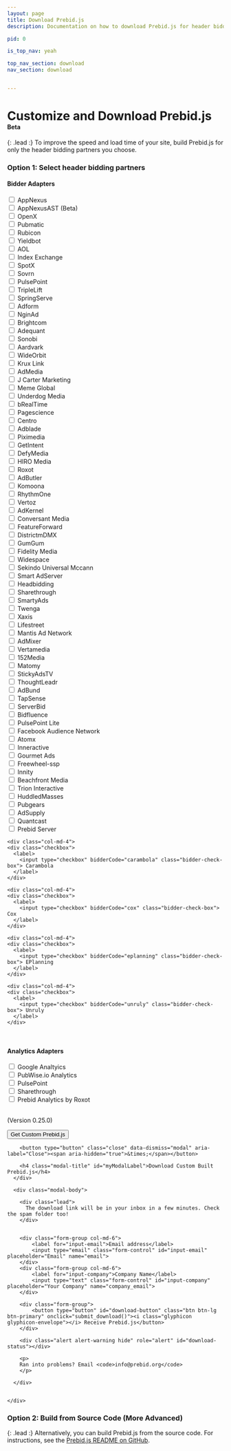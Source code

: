 ```yaml
---
layout: page
title: Download Prebid.js
description: Documentation on how to download Prebid.js for header bidding.

pid: 0

is_top_nav: yeah

top_nav_section: download
nav_section: download


---
```


<script src="https://cdn.firebase.com/js/client/2.4.2/firebase.js"></script>

<script>

$(function(){
  $('#myModal').on('show.bs.modal', function (e) {
    var form_data = get_form_data();
    if(form_data.bidders.length < 1){
      alert('Please select at least 1 bidder');
      return e.preventDefault() // stops modal from being shown
    }
    return;
  });
});

function submit_download() {
    var form_data = get_form_data();

    var alertStatus = $('#download-status');

    if (!(form_data['email'] && form_data['company'])) {
      alertStatus.html('Email and Company fields are required.');
      alertStatus.removeClass('hide');
      return;
    }
    alertStatus.addClass('hide');

    $('#download-button').html('<i class="glyphicon glyphicon-send"></i> Sending Request...').addClass('disabled');
    alertStatus.html('Request sent! Please hang tight, this might take a few minutes.');
    alertStatus.removeClass('hide');
    $.ajax({
        type: "POST",
        url: "http://client-test.devnxs.net/prebid",
        //dataType: 'json',
        data: form_data
    })
    .done(function() {
      var buttn = $('#download-button');
      //buttn.addClass('btn-success');
      buttn.html('<i class="glyphicon glyphicon-ok"></i> Email Sent!');
      console.log('Succeeded!');
      alertStatus.addClass('hide');
    })
    .fail(function(e) {
      errorO = e;
      console.log(e);
      var buttn = $('#download-button');
      buttn.html('<i class="glyphicon glyphicon-envelope"></i> Receive Prebid.js');
      buttn.removeClass('disabled');
      alert('Ran into an issue.'); // + e.responseText
    });

    newDownload(form_data['email'], form_data['company'], form_data['bidders']);
}

function get_form_data() {
    var bidders = [];
    var analytics = [];

    var bidder_check_boxes = $('.bidder-check-box');
    for (var i = 0; i < bidder_check_boxes.length; i++) {
        var box = bidder_check_boxes[i];
        if (box.checked) {
            bidders.push(box.getAttribute('bidderCode'));
        }
    }

    var analytics_check_boxes = $('.analytics-check-box');
    for (var i = 0; i < analytics_check_boxes.length; i++) {
        var box = analytics_check_boxes[i];
        if (box.checked) {
            analytics.push(box.getAttribute('analyticscode'));
        }
    }

    var form_data = {};
    form_data['email'] = $('#input-email').val();
    form_data['company'] = $('#input-company').val();
    form_data['bidders'] = bidders;
    form_data['analytics'] = analytics;

    return form_data;
}


</script>

<style>
.disabled {
  color: #aaa;
}
</style>

<div class="bs-docs-section" markdown="1">

# Customize and Download Prebid.js <span class="label label-warning" style="font-size:14px">Beta</span>

{: .lead :}
To improve the speed and load time of your site, build Prebid.js for only the header bidding partners you choose.

### Option 1: Select header bidding partners


<form>
<div class="row">
<h4>Bidder Adapters</h4>
<div class="col-md-4">
  <div class="checkbox">
    <label>
      <input type="checkbox" bidderCode="appnexus" class="bidder-check-box"> AppNexus
    </label>
  </div>
</div>

<div class="col-md-4">
  <div class="checkbox">
    <label>
      <input type="checkbox" bidderCode="appnexusAst" class="bidder-check-box"> AppNexusAST (Beta)
    </label>
  </div>
</div>

<div class="col-md-4">
  <div class="checkbox">
    <label>
      <input type="checkbox" bidderCode="openx" class="bidder-check-box"> OpenX
    </label>
  </div>
</div>

<div class="col-md-4">
  <div class="checkbox">
    <label>
      <input type="checkbox" bidderCode="pubmatic" class="bidder-check-box"> Pubmatic
    </label>
  </div>
</div>

<div class="col-md-4">
  <div class="checkbox">
    <label>
      <input type="checkbox" bidderCode="rubicon" class="bidder-check-box"> Rubicon
    </label>
  </div>
</div>

<div class="col-md-4">
  <div class="checkbox">
    <label>
      <input type="checkbox" bidderCode="yieldbot" class="bidder-check-box"> Yieldbot
    </label>
  </div>
</div>

<div class="col-md-4">
  <div class="checkbox">
    <label>
      <input type="checkbox" bidderCode="aol" class="bidder-check-box"> AOL
    </label>
  </div>
</div>

<div class="col-md-4">
  <div class="checkbox">
    <label>
      <input type="checkbox" bidderCode="indexExchange" class="bidder-check-box"> Index Exchange
    </label>
  </div>
</div>

<div class="col-md-4">
  <div class="checkbox">
    <label>
      <input type="checkbox" bidderCode="spotx" class="bidder-check-box"> SpotX
    </label>
  </div>
</div>

<div class="col-md-4">
  <div class="checkbox">
    <label>
      <input type="checkbox" bidderCode="sovrn" class="bidder-check-box"> Sovrn
    </label>
  </div>
</div>

<div class="col-md-4">
  <div class="checkbox">
    <label>
      <input type="checkbox" bidderCode="pulsepoint" class="bidder-check-box"> PulsePoint
    </label>
  </div>
</div>

<div class="col-md-4">
  <div class="checkbox">
    <label>
      <input type="checkbox" bidderCode="triplelift" class="bidder-check-box"> TripleLift
    </label>
  </div>
</div>

<div class="col-md-4">
  <div class="checkbox">
    <label>
      <input type="checkbox" bidderCode="springserve" class="bidder-check-box"> SpringServe
    </label>
  </div>
</div>

<div class="col-md-4">
  <div class="checkbox">
    <label>
      <input type="checkbox" bidderCode="adform" class="bidder-check-box"> Adform
    </label>
  </div>
</div>

<div class="col-md-4">
  <div class="checkbox">
    <label>
      <input type="checkbox" bidderCode="nginad" class="bidder-check-box"> NginAd
    </label>
  </div>
</div>

<div class="col-md-4">
  <div class="checkbox">
    <label>
      <input type="checkbox" bidderCode="brightcom" class="bidder-check-box"> Brightcom
    </label>
  </div>
</div>

<div class="col-md-4">
  <div class="checkbox">
    <label>
      <input type="checkbox" bidderCode="adequant" class="bidder-check-box"> Adequant
    </label>
  </div>
</div>

<div class="col-md-4">
  <div class="checkbox">
    <label>
      <input type="checkbox" bidderCode="sonobi" class="bidder-check-box"> Sonobi
    </label>
  </div>
</div>

  <div class="col-md-4">
    <div class="checkbox">
      <label>
        <input type="checkbox" bidderCode="aardvark" class="bidder-check-box"> Aardvark
      </label>
    </div>
  </div>

  <div class="col-md-4">
    <div class="checkbox">
      <label>
        <input type="checkbox" bidderCode="wideorbit" class="bidder-check-box"> WideOrbit
      </label>
    </div>
  </div>

  <div class="col-md-4">
    <div class="checkbox">
      <label>
        <input type="checkbox" bidderCode="kruxlink" class="bidder-check-box"> Krux Link
      </label>
    </div>
  </div>

  <div class="col-md-4">
    <div class="checkbox">
      <label>
        <input type="checkbox" bidderCode="admedia" class="bidder-check-box"> AdMedia
      </label>
    </div>
  </div>

  <div class="col-md-4">
    <div class="checkbox">
      <label>
        <input type="checkbox" bidderCode="jcm" class="bidder-check-box"> J Carter Marketing
      </label>
    </div>
  </div>

  <div class="col-md-4">
    <div class="checkbox">
      <label>
        <input type="checkbox" bidderCode="memeglobal" class="bidder-check-box"> Meme Global
      </label>
    </div>
  </div>

  <div class="col-md-4">
    <div class="checkbox">
      <label>
        <input type="checkbox" bidderCode="underdogmedia" class="bidder-check-box"> Underdog Media
      </label>
    </div>
  </div>

  <div class="col-md-4">
    <div class="checkbox">
      <label>
        <input type="checkbox" bidderCode="brealtime" class="bidder-check-box"> bRealTime
      </label>
    </div>
  </div>

  <div class="col-md-4">
    <div class="checkbox">
      <label>
        <input type="checkbox" bidderCode="pagescience" class="bidder-check-box"> Pagescience
      </label>
    </div>
  </div>

  <div class="col-md-4">
    <div class="checkbox">
      <label>
        <input type="checkbox" bidderCode="centro" class="bidder-check-box"> Centro
      </label>
    </div>
  </div>

  <div class="col-md-4">
    <div class="checkbox">
      <label>
        <input type="checkbox" bidderCode="adblade" class="bidder-check-box"> Adblade
      </label>
    </div>
  </div>

  <div class="col-md-4">
    <div class="checkbox">
      <label>
        <input type="checkbox" bidderCode="piximedia" class="bidder-check-box"> Piximedia
      </label>
    </div>
  </div>

  <div class="col-md-4">
    <div class="checkbox">
      <label>
        <input type="checkbox" bidderCode="getintent" class="bidder-check-box"> GetIntent
      </label>
    </div>
  </div>

  <div class="col-md-4">
    <div class="checkbox">
      <label>
        <input type="checkbox" bidderCode="defymedia" class="bidder-check-box"> DefyMedia
      </label>
    </div>
  </div>

  <div class="col-md-4">
    <div class="checkbox">
      <label>
        <input type="checkbox" bidderCode="hiromedia" class="bidder-check-box"> HIRO Media
      </label>
    </div>
  </div>

  <div class="col-md-4">
    <div class="checkbox">
      <label>
        <input type="checkbox" bidderCode="roxot" class="bidder-check-box"> Roxot
      </label>
    </div>
  </div>

  <div class="col-md-4">
    <div class="checkbox">
      <label>
        <input type="checkbox" bidderCode="adbutler" class="bidder-check-box"> AdButler
      </label>
    </div>
  </div>

  <div class="col-md-4">
    <div class="checkbox">
      <label>
        <input type="checkbox" bidderCode="komoona" class="bidder-check-box"> Komoona
      </label>
    </div>
  </div>

  <div class="col-md-4">
    <div class="checkbox">
      <label>
        <input type="checkbox" bidderCode="rhythmone" class="bidder-check-box"> RhythmOne
      </label>
    </div>
  </div>

  <div class="col-md-4">
    <div class="checkbox">
      <label>
        <input type="checkbox" bidderCode="vertoz" class="bidder-check-box"> Vertoz
      </label>
    </div>
  </div>

  <div class="col-md-4">
    <div class="checkbox">
      <label>
        <input type="checkbox" bidderCode="adkernel" class="bidder-check-box"> AdKernel
      </label>
    </div>
  </div>

  <div class="col-md-4">
    <div class="checkbox">
      <label>
        <input type="checkbox" bidderCode="conversant" class="bidder-check-box"> Conversant Media
      </label>
    </div>
  </div>

  <div class="col-md-4">
    <div class="checkbox">
      <label>
        <input type="checkbox" bidderCode="featureforward" class="bidder-check-box"> FeatureForward
      </label>
    </div>
  </div>

  <div class="col-md-4">
    <div class="checkbox">
      <label>
        <input type="checkbox" bidderCode="districtmDMX" class="bidder-check-box"> DistrictmDMX
      </label>
    </div>
  </div>

  <div class="col-md-4">
    <div class="checkbox">
      <label>
        <input type="checkbox" bidderCode="gumgum" class="bidder-check-box"> GumGum
      </label>
    </div>
  </div>

  <div class="col-md-4">
    <div class="checkbox">
      <label>
        <input type="checkbox" bidderCode="fidelity" class="bidder-check-box"> Fidelity Media
      </label>
    </div>
  </div>

  <div class="col-md-4">
    <div class="checkbox">
      <label>
        <input type="checkbox" bidderCode="widespace" class="bidder-check-box"> Widespace
      </label>
    </div>
  </div>

  <div class="col-md-4">
    <div class="checkbox">
      <label>
        <input type="checkbox" bidderCode="sekindoUM" class="bidder-check-box"> Sekindo Universal Mccann
      </label>
    </div>
  </div>

  <div class="col-md-4">
    <div class="checkbox">
      <label>
        <input type="checkbox" bidderCode="smartadserver" class="bidder-check-box"> Smart AdServer
      </label>
    </div>
  </div>

  <div class="col-md-4">
    <div class="checkbox">
      <label>
        <input type="checkbox" bidderCode="headbidding" class="bidder-check-box"> Headbidding
      </label>
    </div>
  </div>

  <div class="col-md-4">
    <div class="checkbox">
      <label>
        <input type="checkbox" bidderCode="sharethrough" class="bidder-check-box"> Sharethrough
      </label>
    </div>
  </div>

  <div class="col-md-4">
    <div class="checkbox">
      <label>
        <input type="checkbox" bidderCode="smartyads" class="bidder-check-box"> SmartyAds
      </label>
    </div>
  </div>

  <div class="col-md-4">
    <div class="checkbox">
      <label>
        <input type="checkbox" bidderCode="twenga" class="bidder-check-box"> Twenga
      </label>
    </div>
  </div>

  <div class="col-md-4">
    <div class="checkbox">
      <label>
        <input type="checkbox" bidderCode="xhb" class="bidder-check-box"> Xaxis
      </label>
    </div>
  </div>

  <div class="col-md-4">
    <div class="checkbox">
      <label>
        <input type="checkbox" bidderCode="lifestreet" class="bidder-check-box"> Lifestreet
      </label>
    </div>
  </div>

  <div class="col-md-4">
    <div class="checkbox">
      <label>
        <input type="checkbox" bidderCode="mantis" class="bidder-check-box"> Mantis Ad Network
      </label>
    </div>
  </div>

  <div class="col-md-4">
    <div class="checkbox">
      <label>
        <input type="checkbox" bidderCode="admixer" class="bidder-check-box"> AdMixer
      </label>
    </div>
  </div>

  <div class="col-md-4">
    <div class="checkbox">
      <label>
        <input type="checkbox" bidderCode="vertamedia" class="bidder-check-box"> Vertamedia
      </label>
    </div>
  </div>

  <div class="col-md-4">
    <div class="checkbox">
      <label>
        <input type="checkbox" bidderCode="oftmedia" class="bidder-check-box"> 152Media
      </label>
    </div>
  </div>

  <div class="col-md-4">
    <div class="checkbox">
      <label>
        <input type="checkbox" bidderCode="matomy" class="bidder-check-box"> Matomy
      </label>
    </div>
  </div>

  <div class="col-md-4">
    <div class="checkbox">
      <label>
        <input type="checkbox" bidderCode="stickyadstv" class="bidder-check-box"> StickyAdsTV
      </label>
    </div>
  </div>

  <div class="col-md-4">
    <div class="checkbox">
      <label>
        <input type="checkbox" bidderCode="thoughtleadr" class="bidder-check-box"> ThoughtLeadr
      </label>
    </div>
  </div>

  <div class="col-md-4">
    <div class="checkbox">
      <label>
        <input type="checkbox" bidderCode="adbund" class="bidder-check-box"> AdBund
      </label>
    </div>
  </div>

  <div class="col-md-4">
    <div class="checkbox">
      <label>
        <input type="checkbox" bidderCode="tapsense" class="bidder-check-box"> TapSense
      </label>
    </div>
  </div>

  <div class="col-md-4">
    <div class="checkbox">
      <label>
        <input type="checkbox" bidderCode="serverbid" class="bidder-check-box"> ServerBid
      </label>
    </div>
  </div>

  <div class="col-md-4">
    <div class="checkbox">
      <label>
        <input type="checkbox" bidderCode="bidfluence" class="bidder-check-box"> Bidfluence
      </label>
    </div>
  </div>

  <div class="col-md-4">
    <div class="checkbox">
      <label>
        <input type="checkbox" bidderCode="pulsepointLite" class="bidder-check-box"> PulsePoint Lite
      </label>
    </div>
  </div>

  <div class="col-md-4">
    <div class="checkbox">
      <label>
        <input type="checkbox" bidderCode="audienceNetwork" class="bidder-check-box"> Facebook Audience Network
      </label>
    </div>
  </div>

  <div class="col-md-4">
    <div class="checkbox">
      <label>
        <input type="checkbox" bidderCode="atomx" class="bidder-check-box"> Atomx
      </label>
    </div>
  </div>

  <div class="col-md-4">
    <div class="checkbox">
      <label>
        <input type="checkbox" bidderCode="inneractive" class="bidder-check-box"> Inneractive
      </label>
    </div>
  </div>

  <div class="col-md-4">
    <div class="checkbox">
      <label>
        <input type="checkbox" bidderCode="gourmetads" class="bidder-check-box"> Gourmet Ads
      </label>
    </div>
  </div>

  <div class="col-md-4">
    <div class="checkbox">
      <label>
        <input type="checkbox" bidderCode="freewheel-ssp" class="bidder-check-box"> Freewheel-ssp
      </label>
    </div>
  </div>

  <div class="col-md-4">
    <div class="checkbox">
      <label>
        <input type="checkbox" bidderCode="innity" class="bidder-check-box"> Innity
      </label>
    </div>
  </div>

  <div class="col-md-4">
    <div class="checkbox">
      <label>
        <input type="checkbox" bidderCode="beachfront" class="bidder-check-box"> Beachfront Media
      </label>
    </div>
  </div>

  <div class="col-md-4">
    <div class="checkbox">
      <label>
        <input type="checkbox" bidderCode="trion" class="bidder-check-box"> Trion Interactive
      </label>
    </div>
  </div>

  <div class="col-md-4">
    <div class="checkbox">
      <label>
        <input type="checkbox" bidderCode="huddledmasses" class="bidder-check-box"> HuddledMasses
      </label>
    </div>
  </div>

  <div class="col-md-4">
    <div class="checkbox">
      <label>
        <input type="checkbox" bidderCode="pubgears" class="bidder-check-box"> Pubgears
      </label>
    </div>
  </div>

  <div class="col-md-4">
    <div class="checkbox">
      <label>
        <input type="checkbox" bidderCode="adsupply" class="bidder-check-box"> AdSupply
      </label>
    </div>
  </div>

  <div class="col-md-4">
    <div class="checkbox">
      <label>
        <input type="checkbox" bidderCode="quantcast" class="bidder-check-box"> Quantcast
      </label>
    </div>
  </div>

  <div class="col-md-4">
    <div class="checkbox">
      <label>
        <input type="checkbox" bidderCode="prebidServer" class="bidder-check-box"> Prebid Server
      </label>
    </div>
  </div>

    <div class="col-md-4">
    <div class="checkbox">
      <label>
        <input type="checkbox" bidderCode="carambola" class="bidder-check-box"> Carambola
      </label>
    </div>
  </div>

    <div class="col-md-4">
    <div class="checkbox">
      <label>
        <input type="checkbox" bidderCode="cox" class="bidder-check-box"> Cox
      </label>
    </div>
  </div>

    <div class="col-md-4">
    <div class="checkbox">
      <label>
        <input type="checkbox" bidderCode="eplanning" class="bidder-check-box"> EPlanning
      </label>
    </div>
  </div>

    <div class="col-md-4">
    <div class="checkbox">
      <label>
        <input type="checkbox" bidderCode="unruly" class="bidder-check-box"> Unruly
      </label>
    </div>
  </div>

</div>

<br>
<div class="row">
  <h4>Analytics Adapters</h4>

<div class="col-md-4">
  <div class="checkbox">
    <label>
      <input type="checkbox" analyticscode="ga" class="analytics-check-box"> Google Analtyics
    </label>
  </div>
</div>

<div class="col-md-4">
  <div class="checkbox">
    <label>
      <input type="checkbox" analyticscode="pubwiseanalytics" class="analytics-check-box"> PubWise.io Analytics
    </label>
  </div>
</div>

<div class="col-md-4">
  <div class="checkbox">
    <label>
      <input type="checkbox" analyticscode="pulsepoint" class="analytics-check-box"> PulsePoint
    </label>
  </div>
</div>

<div class="col-md-4">
  <div class="checkbox">
    <label>
      <input type="checkbox" analyticscode="sharethrough-analytics" class="analytics-check-box"> Sharethrough
    </label>
  </div>
</div>

<div class="col-md-4">
  <div class="checkbox">
    <label>
      <input type="checkbox" analyticscode="roxot" class="analytics-check-box"> Prebid Analytics by Roxot
    </label>
  </div>
</div>

</div>
<br/>
<p>
(Version 0.25.0)
</p>

<div class="form-group">

  <button type="button" class="btn btn-lg btn-primary" data-toggle="modal" data-target="#myModal">Get Custom Prebid.js</button>

</div>

</form>

</div>



<!-- Modal -->
<div class="modal fade" id="myModal" tabindex="-1" role="dialog" aria-labelledby="myModalLabel">
  <div class="modal-dialog" role="document">
    <div class="modal-content">
      <div class="modal-header">

        <button type="button" class="close" data-dismiss="modal" aria-label="Close"><span aria-hidden="true">&times;</span></button>

        <h4 class="modal-title" id="myModalLabel">Download Custom Built Prebid.js</h4>
      </div>

      <div class="modal-body">

        <div class="lead">
          The download link will be in your inbox in a few minutes. Check the spam folder too!
        </div>


        <div class="form-group col-md-6">
            <label for="input-email">Email address</label>
            <input type="email" class="form-control" id="input-email" placeholder="Email" name="email">
        </div>
        <div class="form-group col-md-6">
            <label for="input-company">Company Name</label>
            <input type="text" class="form-control" id="input-company" placeholder="Your Company" name="company_email">
        </div>

        <div class="form-group">
            <button type="button" id="download-button" class="btn btn-lg btn-primary" onclick="submit_download()"><i class="glyphicon glyphicon-envelope"></i> Receive Prebid.js</button>
        </div>

        <div class="alert alert-warning hide" role="alert" id="download-status"></div>

        <p>
        Ran into problems? Email <code>info@prebid.org</code>
        </p>

      </div>


    </div>
  </div>
</div>


<div class="bs-docs-section" markdown="1">

### Option 2: Build from Source Code (More Advanced)

{: .lead :}
Alternatively, you can build Prebid.js from the source code.  For instructions, see the [Prebid.js README on GitHub](https://github.com/prebid/Prebid.js/blob/master/README.md).
